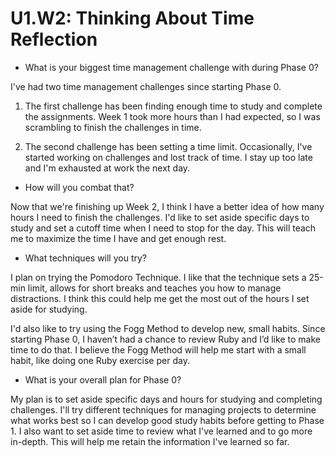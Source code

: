 # U1.W2: Thinking About Time Reflection

* What is your biggest time management challenge with during Phase 0? 

I've had two time management challenges since starting Phase 0. 

1. The first challenge has been finding enough time to study and complete the assignments. Week 1 took more hours than I had expected, so I was scrambling to finish the challenges in time.

2. The second challenge has been setting a time limit. Occasionally, I've started working on challenges and lost track of time. I stay up too late and I'm exhausted at work the next day.

* How will you combat that? 

Now that we're finishing up Week 2, I think I have a better idea of how many hours I need to finish the challenges. I'd like to set aside specific days to study and set a cutoff time when I need to stop for the day. This will teach me to maximize the time I have and get enough rest.

* What techniques will you try?

I plan on trying the Pomodoro Technique. I like that the technique sets a 25-min limit, allows for short breaks and teaches you how to manage distractions. I think this could help me get the most out of the hours I set aside for studying.

I'd also like to try using the Fogg Method to develop new, small habits. Since starting Phase 0, I haven’t had a chance to review Ruby and I’d like to make time to do that. I believe the Fogg Method will help me start with a small habit, like doing one Ruby exercise per day. 

* What is your overall plan for Phase 0?

My plan is to set aside specific days and hours for studying and completing challenges. I'll try different techniques for managing projects to determine what works best so I can develop good study habits before getting to Phase 1. I also want to set aside time to review what I've learned and to go more in-depth. This will help me retain the information I've learned so far. 

